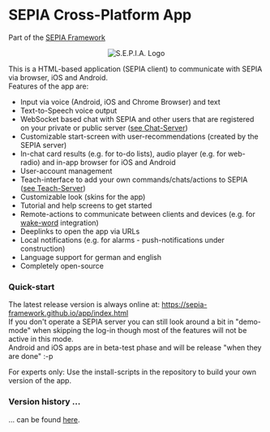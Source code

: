 # SEPIA Cross-Platform App
Part of the [SEPIA Framework](https://sepia-framework.github.io/)  

<p align="center">
  <img src="https://github.com/SEPIA-Framework/SEPIA-Framework.github.io/blob/master/img/teach-ui.png" alt="S.E.P.I.A. Logo"/>
</p>

This is a HTML-based application (SEPIA client) to communicate with SEPIA via browser, iOS and Android.  
Features of the app are:
* Input via voice (Android, iOS and Chrome Browser) and text
* Text-to-Speech voice output
* WebSocket based chat with SEPIA and other users that are registered on your private or public server ([see Chat-Server](https://github.com/SEPIA-Framework/sepia-websocket-server-java))
* Customizable start-screen with user-recommendations (created by the SEPIA server)
* In-chat card results (e.g. for to-do lists), audio player (e.g. for web-radio) and in-app browser for iOS and Android
* User-account management
* Teach-interface to add your own commands/chats/actions to SEPIA ([see Teach-Server](https://github.com/SEPIA-Framework/sepia-teach-server))
* Customizable look (skins for the app)
* Tutorial and help screens to get started
* Remote-actions to communicate between clients and devices (e.g. for [wake-word](https://github.com/SEPIA-Framework/sepia-wakeword-tools) integration)
* Deeplinks to open the app via URLs
* Local notifications (e.g. for alarms - push-notifications under construction)
* Language support for german and english
* Completely open-source

### Quick-start

The latest release version is always online at: https://sepia-framework.github.io/app/index.html  
If you don't operate a SEPIA server you can still look around a bit in "demo-mode" when skipping the log-in though most of the features will not be active in this mode.  
Android and iOS apps are in beta-test phase and will be release "when they are done" :-p  
  
For experts only: Use the install-scripts in the repository to build your own version of the app.

### Version history ...

... can be found [here](https://github.com/SEPIA-Framework/SEPIA-Framework.github.io/blob/master/app/README.md).
